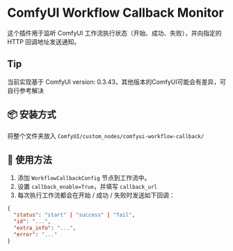 # ComfyUI Workflow Callback Monitor

这个插件用于监听 ComfyUI 工作流执行状态（开始、成功、失败），并向指定的 HTTP 回调地址发送通知。

## Tip

当前实现基于 ComfyUI version: 0.3.43，其他版本的ComfyUI可能会有差异，可自行参考解决


## 📦 安装方式

将整个文件夹放入 `ComfyUI/custom_nodes/comfyui-workflow-callback/`

## 📘 使用方法

1. 添加 `WorkflowCallbackConfig` 节点到工作流中。
2. 设置 `callback_enable=True`，并填写 `callback_url`
3. 每次执行工作流都会在开始 / 成功 / 失败时发送如下回调：

```json
{
  "status": "start" | "success" | "fail",
  "id": "...",
  "extra_info": "...",
  "error": "..."
}

